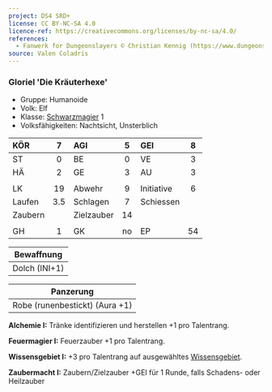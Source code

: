 ```yaml
---
project: DS4 SRD+
license: CC BY-NC-SA 4.0
licence-ref: https://creativecommons.org/licenses/by-nc-sa/4.0/
references: 
  - Fanwerk for Dungeonslayers © Christian Kennig (https://www.dungeonslayers.net/)
source: Valen Coladris
---
```


### Gloriel 'Die Kräuterhexe'

- Gruppe: Humanoide
- Volk: Elf
- Klasse: [Schwarzmagier](../../grw/charaktere-klasse-schwarzmagier.md) 1
- Volksfähigkeiten: Nachtsicht, Unsterblich

| KÖR     |  7  | AGI        |  5  | GEI        |  8  |
| :------ | :-: | :--------- | :-: | :--------- | :-: |
| ST      |  0  | BE         |  0  | VE         |  3  |
| HÄ      |  2  | GE         |  3  | AU         |  3  |
|         |     |            |     |            |     |
| LK      | 19  | Abwehr     |  9  | Initiative |  6  |
| Laufen  | 3.5 | Schlagen   |  7  | Schiessen  |     |
| Zaubern |     | Zielzauber | 14  |            |     |
|         |     |            |     |            |     |
| GH      |  1  | GK         | no  | EP         | 54  |

|  Bewaffnung   |
| :-----------: |
| Dolch (INI+1) |

|           Panzerung            |
| :----------------------------: |
| Robe (runenbestickt) (Aura +1) |

**Alchemie I:** Tränke identifizieren und herstellen +1 pro Talentrang.

**Feuermagier I:** Feuerzauber +1 pro Talentrang.

**Wissensgebiet I:** +3 pro Talentrang auf ausgewähltes [Wissensgebiet](../../grw/talente/wissensgebiet.md).

**Zaubermacht I:** Zaubern/Zielzauber +GEI für 1 Runde, falls Schadens- oder Heilzauber

